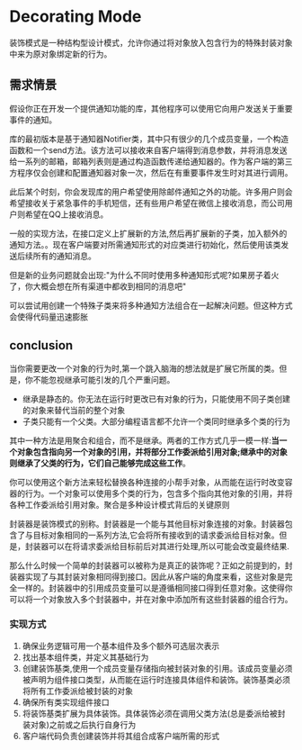 # Decorating Mode

装饰模式是一种结构型设计模式，允许你通过将对象放入包含行为的特殊封装对象中来为原对象绑定新的行为。


## 需求情景

假设你正在开发一个提供通知功能的库，其他程序可以使用它向用户发送关于重要事件的通知。

库的最初版本是基于通知器Notifier类，其中只有很少的几个成员变量，一个构造函数和一个send方法。该方法可以接收来自客户端得到消息参数，并将消息发送给一系列的邮箱，邮箱列表则是通过构造函数传递给通知器的。作为客户端的第三方程序仅会创建和配置通知器对象一次，然后在有重要事件发生时对其进行调用。

此后某个时刻，你会发现库的用户希望使用除邮件通知之外的功能。许多用户则会希望接收关于紧急事件的手机短信，还有些用户希望在微信上接收消息，而公司用户则希望在QQ上接收消息。

一般的实现方法，在接口定义上扩展新的方法,然后再扩展新的子类，加入额外的通知方法。。现在客户端要对所需通知形式的对应类进行初始化，然后使用该类发送后续所有的通知消息。

但是新的业务问题就会出现:"为什么不同时使用多种通知形式呢?如果房子着火了，你大概会想在所有渠道中都收到相同的消息吧"

可以尝试用创建一个特殊子类来将多种通知方法组合在一起解决问题。但这种方式会使得代码量迅速膨胀


## conclusion
当你需要更改一个对象的行为时,第一个跳入脑海的想法就是扩展它所属的类。但是，你不能忽视继承可能引发的几个严重问题。

+ 继承是静态的。你无法在运行时更改已有对象的行为，只能使用不同子类创建的对象来替代当前的整个对象
+ 子类只能有一个父类。大部分编程语言都不允许一个类同时继承多个类的行为

其中一种方法是用聚合和组合，而不是继承。两者的工作方式几乎一模一样:**当一个对象包含指向另一个对象的引用，并将部分工作委派给引用对象;继承中的对象则继承了父类的行为，它们自己能够完成这些工作**。

你可以使用这个新方法来轻松替换各种连接的小帮手对象，从而能在运行时改变容器的行为。一个对象可以使用多个类的行为，包含多个指向其他对象的引用，并将各种工作委派给引用对象。聚合是多种设计模式背后的关键原则

封装器是装饰模式的别称。封装器是一个能与其他目标对象连接的对象。封装器包含了与目标对象相同的一系列方法,它会将所有接收到的请求委派给目标对象。但是，封装器可以在将请求委派给目标前后对其进行处理,所以可能会改变最终结果.

那么什么时候一个简单的封装器可以被称为是真正的装饰呢？正如之前提到的，封装器实现了与其封装对象相同得到接口。因此从客户端的角度来看，这些对象是完全一样的。封装器中的引用成员变量可以是遵循相同接口得到任意对象。这使得你可以将一个对象放入多个封装器中，并在对象中添加所有这些封装器的组合行为。

### 实现方式

1. 确保业务逻辑可用一个基本组件及多个额外可选层次表示
2. 找出基本组件类，并定义其基础行为
3. 创建装饰基类,使用一个成员变量存储指向被封装对象的引用。该成员变量必须被声明为组件接口类型，从而能在运行时连接具体组件和装饰。装饰基类必须将所有工作委派给被封装的对象
4. 确保所有类实现组件接口
5. 将装饰基类扩展为具体装饰。具体装饰必须在调用父类方法(总是委派给被封装对象)之前或之后执行自身行为
6. 客户端代码负责创建装饰并将其组合成客户端所需的形式

